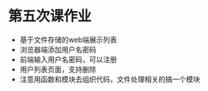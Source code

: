 # 第五次课作业

* 基于文件存储的web端展示列表
* 浏览器端添加用户名密码
* 前端输入用户名密码，可以注册
* 用户列表页面，支持删除
* 注意用函数和模块去组织代码，文件处理相关的搞一个模块